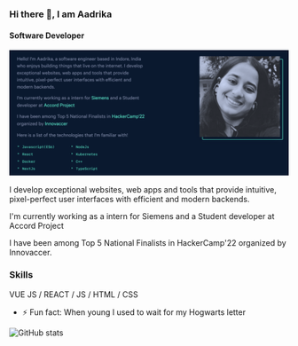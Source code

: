 ### Hi there 👋, I am Aadrika
#### Software Developer
![Software Developer](https://github.com/reachaadrika/reachaadrika/blob/main/aadrika%20.png)

I develop exceptional websites, web apps and tools that provide intuitive, pixel-perfect user interfaces with efficient and modern backends.

I'm currently working as a intern for Siemens and a Student developer at Accord Project

I have been among Top 5 National Finalists in HackerCamp'22 organized by Innovaccer.

### Skills 
VUE JS / REACT / JS / HTML / CSS

- ⚡ Fun fact: When young I used to wait for my Hogwarts letter  


![GitHub stats](https://github-readme-stats.vercel.app/api?username=reachaadrika&show_icons=true)  

